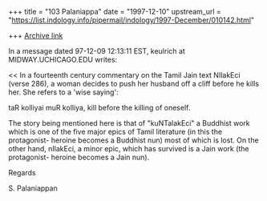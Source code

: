 +++
title = "103 Palaniappa"
date = "1997-12-10"
upstream_url = "https://list.indology.info/pipermail/indology/1997-December/010142.html"

+++
[Archive link](https://list.indology.info/pipermail/indology/1997-December/010142.html)

In a message dated 97-12-09 12:13:11 EST, keulrich at MIDWAY.UCHICAGO.EDU writes:

<< In a fourteenth century commentary on the Tamil Jain text NIlakEci (verse
 286), a woman decides to push her husband off a cliff before he kills her.
 She refers to a 'wise saying':

 taR kolliyai muR kolliya, kill before the killing of oneself.
  >>
The story being mentioned here is that of "kuNTalakEci" a Buddhist work which
is one of the five major epics of Tamil literature (in this the protagonist-
heroine becomes a Buddhist nun) most of which is lost. On the other hand,
nIlakEci, a minor epic, which has survived is a Jain work (the protagonist-
heroine becomes a Jain nun).

Regards

S. Palaniappan




